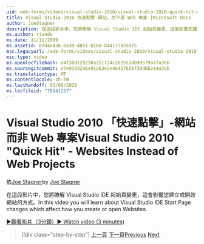 ```yaml
---
uid: web-forms/videos/visual-studio-2010/visual-studio-2010-quick-hit-websites-instead-of-web-projects
title: Visual Studio 2010 快速點擊-網站，而不是 Web 專案 |Microsoft Docs
author: JoeStagner
description: 在這段影片中，您將瞭解 Visual Studio IDE 起始頁變更，這會影響您建立或開啟網站的方式。
ms.author: riande
ms.date: 11/11/2009
ms.assetid: 87d4e436-6a38-4851-818d-84417782ed75
msc.legacyurl: /web-forms/videos/visual-studio-2010/visual-studio-2010-quick-hit-websites-instead-of-web-projects
msc.type: video
ms.openlocfilehash: e4f30d129238a251724c262551db9d579aafa36b
ms.sourcegitcommit: e7e91932a6e91a63e2e46417626f39d6b244a3ab
ms.translationtype: MT
ms.contentlocale: zh-TW
ms.lasthandoff: 03/06/2020
ms.locfileid: "78641257"
---
```

# <a name="visual-studio-2010-quick-hit---websites-instead-of-web-projects"></a><span data-ttu-id="4f66c-103">Visual Studio 2010 「快速點擊」-網站而非 Web 專案</span><span class="sxs-lookup"><span data-stu-id="4f66c-103">Visual Studio 2010 "Quick Hit" - Websites Instead of Web Projects</span></span>

<span data-ttu-id="4f66c-104">依[Joe Stagner](https://github.com/JoeStagner)</span><span class="sxs-lookup"><span data-stu-id="4f66c-104">by [Joe Stagner](https://github.com/JoeStagner)</span></span>

<span data-ttu-id="4f66c-105">在這段影片中，您將瞭解 Visual Studio IDE 起始頁變更，這會影響您建立或開啟網站的方式。</span><span class="sxs-lookup"><span data-stu-id="4f66c-105">In this video you will learn about Visual Studio IDE Start Page changes which affect how you create or open Websites.</span></span> 

[<span data-ttu-id="4f66c-106">&#9654;觀看影片（3分鐘）</span><span class="sxs-lookup"><span data-stu-id="4f66c-106">&#9654; Watch video (3 minutes)</span></span>](https://channel9.msdn.com/Blogs/ASP-NET-Site-Videos/visual-studio-2010-quick-hit-websites-instead-of-web-projects)

> [!div class="step-by-step"]
> <span data-ttu-id="4f66c-107">[上一頁](visual-studio-2010-quick-hit-new-multi-targeting.md)
> [下一頁](visual-studio-2010-quick-hit-snippets-intellisense.md)</span><span class="sxs-lookup"><span data-stu-id="4f66c-107">[Previous](visual-studio-2010-quick-hit-new-multi-targeting.md)
[Next](visual-studio-2010-quick-hit-snippets-intellisense.md)</span></span>
